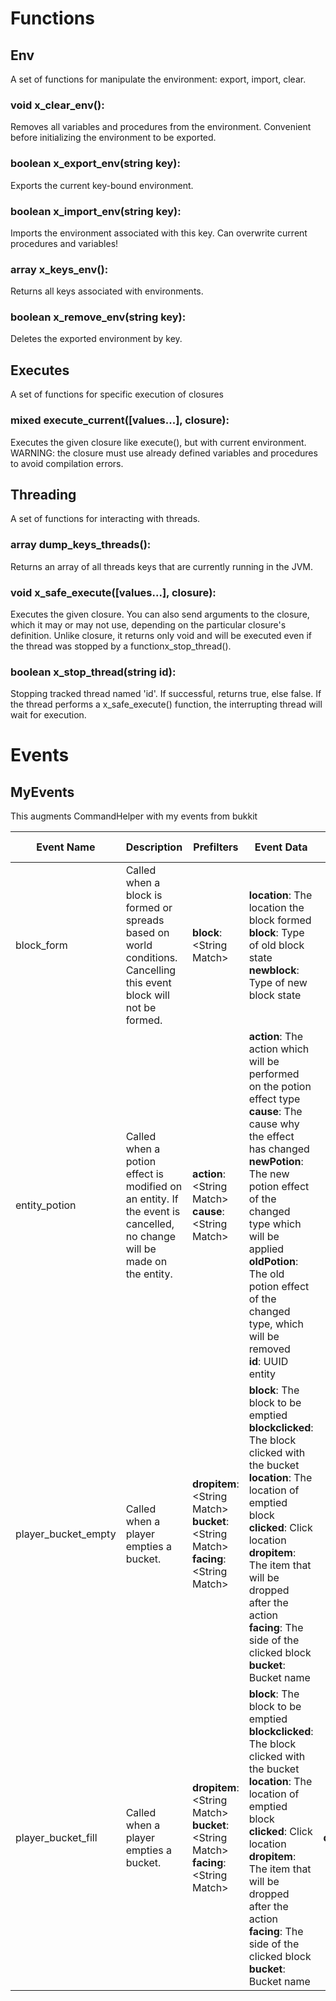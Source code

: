 # Functions

## Env

A set of functions for manipulate the environment: export, import, clear.

### void x\_clear\_env():

Removes all variables and procedures from the environment. Convenient before initializing the environment to be exported.

### boolean x\_export\_env(string key):

Exports the current key-bound environment.

### boolean x\_import\_env(string key):

Imports the environment associated with this key. Can overwrite current procedures and variables!

### array x\_keys\_env():

Returns all keys associated with environments.

### boolean x\_remove\_env(string key):

Deletes the exported environment by key.

## Executes

A set of functions for specific execution of closures

### mixed execute\_current([values...], closure):

Executes the given closure like execute(), but with current environment. WARNING: the closure must use already defined variables and procedures to avoid compilation errors.

## Threading

A set of functions for interacting with threads.

### array dump\_keys\_threads():

Returns an array of all threads keys that are currently running in the JVM.

### void x\_safe\_execute([values...], closure):

Executes the given closure. You can also send arguments to the closure, which it may or may not use, depending on the particular closure's definition. Unlike closure, it returns only void and will be executed even if the thread was stopped by a functionx_stop_thread().

### boolean x\_stop\_thread(string id):

Stopping tracked thread named 'id'. If successful, returns true, else false. If the thread performs a x_safe_execute() function, the interrupting thread will wait for execution.

# Events

## MyEvents

This augments CommandHelper with my events from bukkit

|**Event Name**| **Description** | **Prefilters** | **Event Data** | **Mutable Fields** |
|---|---|---|---|---|
block\_form | Called when a block is formed or spreads based on world conditions. Cancelling this event block will not be formed. | **block**: \<String Match\> | **location**: The location the block formed<br>**block**: Type of old block state<br>**newblock**: Type of new block state |  |
|entity\_potion|Called when a potion effect is modified on an entity. If the event is cancelled, no change will be made on the entity.| **action**: \<String Match\><br>**cause**: \<String Match\>|**action**: The action which will be performed on the potion effect type<br>**cause**: The cause why the effect has changed<br>**newPotion**: The new potion effect of the changed type which will be applied<br>**oldPotion**: The old potion effect of the changed type, which will be removed<br>**id**: UUID entity| |
|player\_bucket\_empty|Called when a player empties a bucket.|**dropitem**: \<String Match\>  <br>**bucket**: \<String Match\>  <br>**facing**: \<String Match\>|**block**: The block to be emptied  <br>**blockclicked**: The block clicked with the bucket  <br>**location**: The location of emptied block  <br>**clicked**: Сlick location  <br>**dropitem**: The item that will be dropped after the action  <br>**facing**: The side of the clicked block  <br>**bucket**: Bucket name| |
|player\_bucket\_fill|Called when a player empties a bucket.|**dropitem**: \<String Match\>  <br>**bucket**: \<String Match\>  <br>**facing**: \<String Match\>|**block**: The block to be emptied  <br>**blockclicked**: The block clicked with the bucket  <br>**location**: The location of emptied block  <br>**clicked**: Сlick location  <br>**dropitem**: The item that will be dropped after the action  <br>**facing**: The side of the clicked block  <br>**bucket**: Bucket name|**dropitem**|
